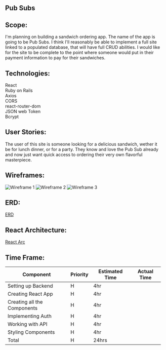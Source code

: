 ## Pub Subs

## Scope:

I'm planning on building a sandwich ordering app. The name of the app is going to be Pub Subs. I think I'll reasonably be able to implement a full site linked to a populated database, that will have full CRUD abilities. I would like for the site to be complete to the point where someone would put in their payment information to pay for their sandwiches.

## Technologies:

React
<br>Ruby on Rails
<br>Axios
<br>CORS
<br>react-router-dom
<br>JSON web Token
<br>Bcrypt

## User Stories:

The user of this site is someone looking for a delicious sandwich, wether it be for lunch dinner, or for a party. They know and love the Pub Sub already and now just want quick access to ordering their very own flavorful masterpiece.

## Wireframes:

![Wireframe 1](https://res.cloudinary.com/dam4mgygn/image/upload/v1570199766/UNADJUSTEDNONRAW_thumb_b_ljkyta.jpg)
![Wireframe 2](https://res.cloudinary.com/dam4mgygn/image/upload/v1570199757/UNADJUSTEDNONRAW_thumb_c_gkqpr0.jpg)
![Wireframe 3](https://res.cloudinary.com/dam4mgygn/image/upload/v1570199750/UNADJUSTEDNONRAW_thumb_d_jp3hk1.jpg)

## ERD:

[ERD](https://drive.google.com/file/d/1v8ckmxnDQQsGC-TtziQKy4Hjia0MRbTq/view?usp=sharing)

## React Architecture:

[React Arc](https://drive.google.com/file/d/18ol0KcGyTJIhxkKrW_9mOjO3zKC5uBuv/view?usp=sharing)

## Time Frame:

| Component| Priority | Estimated Time | Actual Time |
| --- | --- | --- | --- |
| Setting up Backend| H | 4hr | |
| Creating React App| H | 4hr ||
| Creating all the Components | H | 4hr | |
| Implementing Auth| H | 4hr | |
| Working with API | H | 4hr | |
| Styling Components | H | 4hr | |
| Total | H | 24hrs |  |
